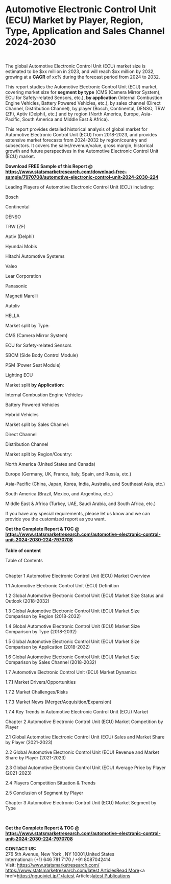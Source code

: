 <h1>Automotive Electronic Control Unit (ECU) Market by Player, Region, Type, Application and Sales Channel 2024-2030</h1><br/><p>The global Automotive Electronic Control Unit (ECU) market size is estimated to be $xx million in 2023, and will reach $xx million by 2032, growing at a <strong>CAGR</strong> of xx% during the forecast period from 2024 to 2032.</p><p>This report studies the Automotive Electronic Control Unit (ECU) market, covering market size for <strong>segment by type</strong> (CMS (Camera Mirror System), ECU for Safety-related Sensors, etc.), <strong>by application</strong> (Internal Combustion Engine Vehicles, Battery Powered Vehicles, etc.), by sales channel (Direct Channel, Distribution Channel), by player (Bosch, Continental, DENSO, TRW (ZF), Aptiv (Delphi), etc.) and by region (North America, Europe, Asia-Pacific, South America and Middle East & Africa).</p><p>This report provides detailed historical analysis of global market for Automotive Electronic Control Unit (ECU) from 2018-2023, and provides extensive market forecasts from 2024-2032 by region/country and subsectors. It covers the sales/revenue/value, gross margin, historical growth and future perspectives in the Automotive Electronic Control Unit (ECU) market.</p><p><strong>Download FREE Sample of this Report @ <a href="https://www.statsmarketresearch.com/download-free-sample/7970708/automotive-electronic-control-unit-2024-2030-224">https://www.statsmarketresearch.com/download-free-sample/7970708/automotive-electronic-control-unit-2024-2030-224</a></strong></p><p>Leading Players of Automotive Electronic Control Unit (ECU) including:</p><p>Bosch</p><p>Continental</p><p>DENSO</p><p>TRW (ZF)</p><p>Aptiv (Delphi)</p><p>Hyundai Mobis</p><p>Hitachi Automotive Systems</p><p>Valeo</p><p>Lear Corporation</p><p>Panasonic</p><p>Magneti Marelli</p><p>Autoliv</p><p>HELLA</p><p>Market split by Type:</p><p>CMS (Camera Mirror System)</p><p>ECU for Safety-related Sensors</p><p>SBCM (Side Body Control Module)</p><p>PSM (Power Seat Module)</p><p>Lighting ECU</p><p>Market split <strong>by Application</strong>:</p><p>Internal Combustion Engine Vehicles</p><p>Battery Powered Vehicles</p><p>Hybrid Vehicles</p><p>Market split by Sales Channel:</p><p>Direct Channel</p><p>Distribution Channel</p><p>Market split by Region/Country:</p><p>North America (United States and Canada)</p><p>Europe (Germany, UK, France, Italy, Spain, and Russia, etc.)</p><p>Asia-Pacific (China, Japan, Korea, India, Australia, and Southeast Asia, etc.)</p><p>South America (Brazil, Mexico, and Argentina, etc.)</p><p>Middle East & Africa (Turkey, UAE, Saudi Arabia, and South Africa, etc.)</p><p>If you have any special requirements, please let us know and we can provide you the customized report as you want.</p><div><b>Get the Complete Report & TOC @ <a href="https://www.statsmarketresearch.com/automotive-electronic-control-unit-2024-2030-224-7970708">https://www.statsmarketresearch.com/automotive-electronic-control-unit-2024-2030-224-7970708</a></b></div><br><b>Table of content</b><p>Table of Contents<br />
 
 <br />
 
 Chapter 1 Automotive Electronic Control Unit (ECU) Market Overview<br />
 
  1.1 Automotive Electronic Control Unit (ECU) Definition<br />
 
  1.2 Global Automotive Electronic Control Unit (ECU) Market Size Status and Outlook (2018-2032)<br />
 
  1.3 Global Automotive Electronic Control Unit (ECU) Market Size Comparison by Region (2018-2032)<br />
 
  1.4 Global Automotive Electronic Control Unit (ECU) Market Size Comparison by Type (2018-2032)<br />
 
  1.5 Global Automotive Electronic Control Unit (ECU) Market Size Comparison by Application (2018-2032)<br />
 
  1.6 Global Automotive Electronic Control Unit (ECU) Market Size Comparison by Sales Channel (2018-2032)<br />
 
  1.7 Automotive Electronic Control Unit (ECU) Market Dynamics<br />
 
  1.7.1 Market Drivers/Opportunities<br />
 
  1.7.2 Market Challenges/Risks<br />
 
  1.7.3 Market News (Merger/Acquisition/Expansion)<br />
 
  1.7.4 Key Trends in Automotive Electronic Control Unit (ECU) Market<br />
 
 Chapter 2 Automotive Electronic Control Unit (ECU) Market Competition by Player<br />
 
  2.1 Global Automotive Electronic Control Unit (ECU) Sales and Market Share by Player (2021-2023)<br />
 
  2.2 Global Automotive Electronic Control Unit (ECU) Revenue and Market Share by Player (2021-2023)<br />
 
  2.3 Global Automotive Electronic Control Unit (ECU) Average Price by Player (2021-2023)<br />
 
  2.4 Players Competition Situation & Trends<br />
 
  2.5 Conclusion of Segment by Player<br />
 
 Chapter 3 Automotive Electronic Control Unit (ECU) Market Segment by Type<br />
 
  <br><div><b>Get the Complete Report & TOC @ <a href="https://www.statsmarketresearch.com/automotive-electronic-control-unit-2024-2030-224-7970708">https://www.statsmarketresearch.com/automotive-electronic-control-unit-2024-2030-224-7970708</a></b></div></p> <b>CONTACT US:</b><br>276 5th Avenue, New York , NY 10001,United States<br>International: (+1) 646 781 7170 / +91 8087042414<br>Visit: <a href="https://www.statsmarketresearch.com/">https://www.statsmarketresearch.com/</a><br><a href="https://gyeongbokgung.com">https://www.statsmarketresearch.com/</a><a href="https://hallyeomaritime.com">latest Articles</a><a href="https://jingwansa.com">Read More</a><a href=https://nguoiviet.jp/">latest Articles</a><a href="https://www.intelmarketresearch.com/">latest Publications</a>